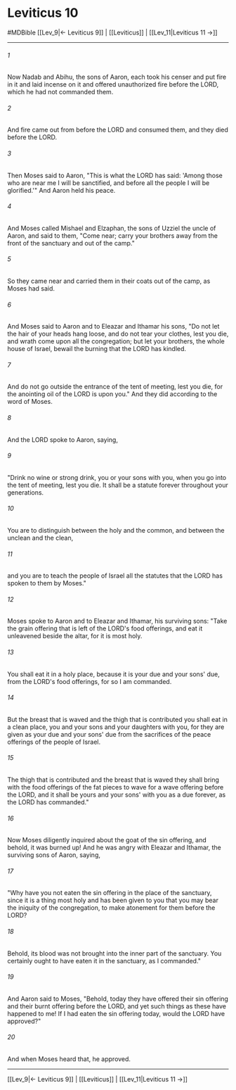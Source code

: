 # Leviticus 10
#MDBible
[[Lev_9|← Leviticus 9]] | [[Leviticus]] | [[Lev_11|Leviticus 11 →]]

***

###### 1 

Now Nadab and Abihu, the sons of Aaron, each took his censer and put fire in it and laid incense on it and offered unauthorized fire before the LORD, which he had not commanded them. 

###### 2 

And fire came out from before the LORD and consumed them, and they died before the LORD. 

###### 3 

Then Moses said to Aaron, "This is what the LORD has said: 'Among those who are near me I will be sanctified, and before all the people I will be glorified.'" And Aaron held his peace. 

###### 4 

And Moses called Mishael and Elzaphan, the sons of Uzziel the uncle of Aaron, and said to them, "Come near; carry your brothers away from the front of the sanctuary and out of the camp." 

###### 5 

So they came near and carried them in their coats out of the camp, as Moses had said. 

###### 6 

And Moses said to Aaron and to Eleazar and Ithamar his sons, "Do not let the hair of your heads hang loose, and do not tear your clothes, lest you die, and wrath come upon all the congregation; but let your brothers, the whole house of Israel, bewail the burning that the LORD has kindled. 

###### 7 

And do not go outside the entrance of the tent of meeting, lest you die, for the anointing oil of the LORD is upon you." And they did according to the word of Moses. 

###### 8 

And the LORD spoke to Aaron, saying, 

###### 9 

"Drink no wine or strong drink, you or your sons with you, when you go into the tent of meeting, lest you die. It shall be a statute forever throughout your generations. 

###### 10 

You are to distinguish between the holy and the common, and between the unclean and the clean, 

###### 11 

and you are to teach the people of Israel all the statutes that the LORD has spoken to them by Moses." 

###### 12 

Moses spoke to Aaron and to Eleazar and Ithamar, his surviving sons: "Take the grain offering that is left of the LORD's food offerings, and eat it unleavened beside the altar, for it is most holy. 

###### 13 

You shall eat it in a holy place, because it is your due and your sons' due, from the LORD's food offerings, for so I am commanded. 

###### 14 

But the breast that is waved and the thigh that is contributed you shall eat in a clean place, you and your sons and your daughters with you, for they are given as your due and your sons' due from the sacrifices of the peace offerings of the people of Israel. 

###### 15 

The thigh that is contributed and the breast that is waved they shall bring with the food offerings of the fat pieces to wave for a wave offering before the LORD, and it shall be yours and your sons' with you as a due forever, as the LORD has commanded." 

###### 16 

Now Moses diligently inquired about the goat of the sin offering, and behold, it was burned up! And he was angry with Eleazar and Ithamar, the surviving sons of Aaron, saying, 

###### 17 

"Why have you not eaten the sin offering in the place of the sanctuary, since it is a thing most holy and has been given to you that you may bear the iniquity of the congregation, to make atonement for them before the LORD? 

###### 18 

Behold, its blood was not brought into the inner part of the sanctuary. You certainly ought to have eaten it in the sanctuary, as I commanded." 

###### 19 

And Aaron said to Moses, "Behold, today they have offered their sin offering and their burnt offering before the LORD, and yet such things as these have happened to me! If I had eaten the sin offering today, would the LORD have approved?" 

###### 20 

And when Moses heard that, he approved. 

***

[[Lev_9|← Leviticus 9]] | [[Leviticus]] | [[Lev_11|Leviticus 11 →]]
